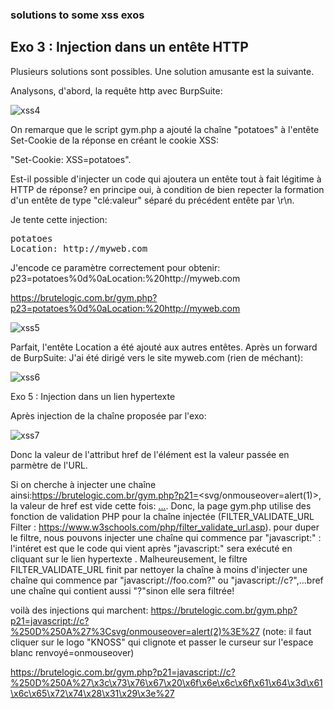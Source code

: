### solutions to some xss exos

## Exo 3 : Injection dans un entête HTTP

Plusieurs solutions sont possibles. Une solution amusante est la suivante.

Analysons, d'abord, la requête http avec BurpSuite:

![xss4](https://github.com/aabda2000/sti3a-security/assets/38082725/5c7b9a51-f8cf-4f5d-8a86-fab341f296a5)

On remarque que le script gym.php a ajouté la chaîne "potatoes" à l'entête Set-Cookie de la réponse en créant le cookie XSS:

"Set-Cookie: XSS=potatoes".

Est-il possible d'injecter un code qui ajoutera un entête tout à fait légitime à HTTP de réponse? en principe oui, à condition de bien repecter la formation d'un entête de type "clé:valeur" séparé du précédent entête par \r\n.

Je tente cette injection:
<pre>
potatoes
Location: http://myweb.com
</pre>

J'encode ce paramètre correctement pour obtenir: p23=potatoes%0d%0aLocation:%20http://myweb.com

https://brutelogic.com.br/gym.php?p23=potatoes%0d%0aLocation:%20http://myweb.com

![xss5](https://github.com/aabda2000/sti3a-security/assets/38082725/1bd2f6e1-5202-46c1-aac1-3251343b2850)

Parfait, l'entête Location a été ajouté aux autres entêtes. Après un forward de BurpSuite: J'ai été dirigé vers le site myweb.com (rien de méchant):

![xss6](https://github.com/aabda2000/sti3a-security/assets/38082725/e115b5c0-2319-408b-9631-11e0729fbcca)

Exo 5 : Injection dans un lien hypertexte

Après injection de la chaîne proposée par l'exo: 

![xss7](https://github.com/aabda2000/sti3a-security/assets/38082725/87a9e664-9cc9-4194-b54b-700fd8ebedd9)

Donc la valeur de l'attribut href de l'élément <a> est la valeur passée en parmètre de l'URL.
  
Si on cherche à injecter une chaîne ainsi:https://brutelogic.com.br/gym.php?p21=<svg/onmouseover=alert(1)>, la valeur de href est vide cette fois: <a href="">...</a>.
Donc, la page gym.php utilise des fonction de validation PHP pour la chaîne injectée (FILTER_VALIDATE_URL Filter : https://www.w3schools.com/php/filter_validate_url.asp). 
pour duper le filtre, nous pouvons injecter une chaîne qui commence par "javascript:" : l'intéret est que le code qui vient après "javascript:" sera exécuté en cliquant sur le lien hypertexte <a>. Malheureusement, le filtre FILTER_VALIDATE_URL finit par nettoyer la chaîne à moins d'injecter une chaîne qui commence par "javascript://foo.com?" ou "javascript://c?",...bref une chaîne qui contient aussi "?"sinon elle sera filtrée!
  
voilà des injections qui marchent: 
https://brutelogic.com.br/gym.php?p21=javascript://c?%250D%250A%27%3Csvg/onmouseover=alert(2)%3E%27
(note: il faut cliquer sur le logo "KNOSS" qui clignote et passer le curseur sur l'espace blanc renvoyé=onmouseover)

https://brutelogic.com.br/gym.php?p21=javascript://c?%250D%250A%27\x3c\x73\x76\x67\x20\x6f\x6e\x6c\x6f\x61\x64\x3d\x61\x6c\x65\x72\x74\x28\x31\x29\x3e%27
  
  
 
  
  
 
  





